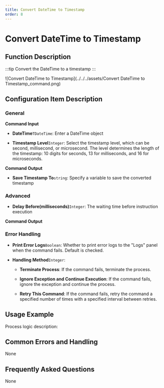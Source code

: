 ```yaml
---
title: Convert DateTime to Timestamp
order: 8
---
```


# Convert DateTime to Timestamp

## Function Description

:::tip 
Convert the DateTime to a timestamp
:::

![Convert DateTime to Timestamp](../../../assets/Convert DateTime to Timestamp_command.png)

## Configuration Item Description

### General

**Command Input**

- **DateTime**`TDateTime`: Enter a DateTime object

- **Timestamp Level**`Integer`: Select the timestamp level, which can be second, millisecond, or microsecond. The level determines the length of the timestamp: 10 digits for seconds, 13 for milliseconds, and 16 for microseconds.


**Command Output**

- **Save Timestamp To**`string`: Specify a variable to save the converted timestamp

### Advanced

- **Delay Before(milliseconds)**`Integer`: The waiting time before instruction execution


**Command Output**

### Error Handling

- **Print Error Logs**`Boolean`: Whether to print error logs to the "Logs" panel when the command fails. Default is checked. 

- **Handling Method**`Integer`:

    - **Terminate Process**: If the command fails, terminate the process.

    - **Ignore Exception and Continue Execution**: If the command fails, ignore the exception and continue the process.

    - **Retry This Command**: If the command fails, retry the command a specified number of times with a specified interval between retries.

## Usage Example

Process logic description:

## Common Errors and Handling

None

## Frequently Asked Questions

None

